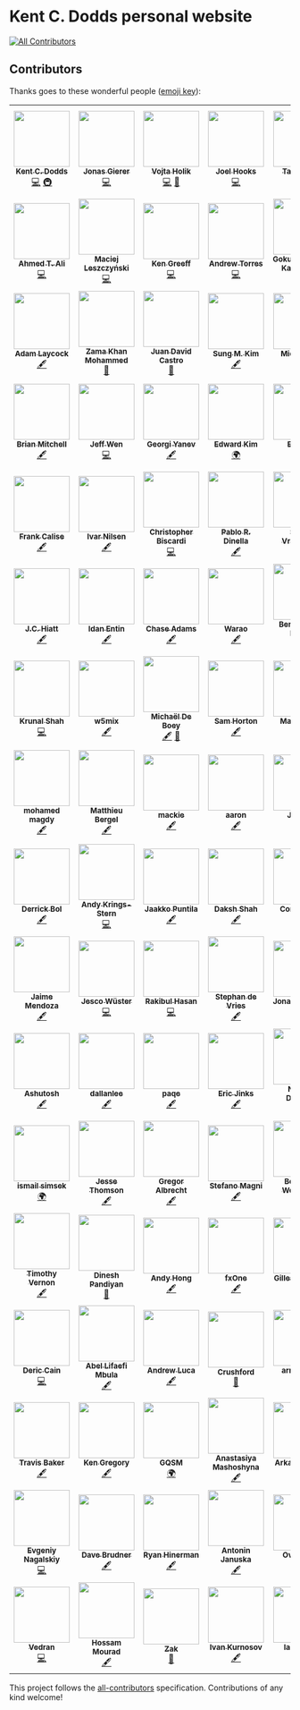 # Kent C. Dodds personal website

[![All Contributors](https://img.shields.io/badge/all_contributors-103-orange.svg?style=flat-square)](#contributors)

## Contributors

Thanks goes to these wonderful people
([emoji key](https://github.com/all-contributors/all-contributors#emoji-key)):

<!-- ALL-CONTRIBUTORS-LIST:START - Do not remove or modify this section -->
<!-- prettier-ignore-start -->
<!-- markdownlint-disable -->
<table>
  <tr>
    <td align="center"><a href="https://kentcdodds.com"><img src="https://avatars0.githubusercontent.com/u/1500684?v=4" width="100px;" alt=""/><br /><sub><b>Kent C. Dodds</b></sub></a><br /><a href="https://github.com/kentcdodds/kentcdodds.com/commits?author=kentcdodds" title="Code">💻</a> <a href="#infra-kentcdodds" title="Infrastructure (Hosting, Build-Tools, etc)">🚇</a></td>
    <td align="center"><a href="https://github.com/jgierer12"><img src="https://avatars0.githubusercontent.com/u/4331946?v=4" width="100px;" alt=""/><br /><sub><b>Jonas Gierer</b></sub></a><br /><a href="https://github.com/kentcdodds/kentcdodds.com/commits?author=jgierer12" title="Code">💻</a></td>
    <td align="center"><a href="https://github.com/vojtaholik"><img src="https://avatars2.githubusercontent.com/u/25487857?v=4" width="100px;" alt=""/><br /><sub><b>Vojta Holik</b></sub></a><br /><a href="https://github.com/kentcdodds/kentcdodds.com/commits?author=vojtaholik" title="Code">💻</a> <a href="#design-vojtaholik" title="Design">🎨</a></td>
    <td align="center"><a href="http://joelhooks.com"><img src="https://avatars0.githubusercontent.com/u/86834?v=4" width="100px;" alt=""/><br /><sub><b>Joel Hooks</b></sub></a><br /><a href="https://github.com/kentcdodds/kentcdodds.com/commits?author=joelhooks" title="Code">💻</a></td>
    <td align="center"><a href="https://github.com/tayiorbeii"><img src="https://avatars1.githubusercontent.com/u/2262858?v=4" width="100px;" alt=""/><br /><sub><b>Taylor Bell</b></sub></a><br /><a href="https://github.com/kentcdodds/kentcdodds.com/commits?author=tayiorbeii" title="Code">💻</a></td>
    <td align="center"><a href="https://lengstorf.com"><img src="https://avatars2.githubusercontent.com/u/163561?v=4" width="100px;" alt=""/><br /><sub><b>Jason Lengstorf</b></sub></a><br /><a href="#ideas-jlengstorf" title="Ideas, Planning, & Feedback">🤔</a> <a href="https://github.com/kentcdodds/kentcdodds.com/commits?author=jlengstorf" title="Tests">⚠️</a> <a href="https://github.com/kentcdodds/kentcdodds.com/commits?author=jlengstorf" title="Code">💻</a></td>
    <td align="center"><a href="https://www.robinwieruch.de"><img src="https://avatars0.githubusercontent.com/u/2479967?v=4" width="100px;" alt=""/><br /><sub><b>Robin Wieruch</b></sub></a><br /><a href="https://github.com/kentcdodds/kentcdodds.com/commits?author=rwieruch" title="Code">💻</a></td>
  </tr>
  <tr>
    <td align="center"><a href="https://ahmed.sd"><img src="https://avatars1.githubusercontent.com/u/12673605?v=4" width="100px;" alt=""/><br /><sub><b>Ahmed T. Ali</b></sub></a><br /><a href="https://github.com/kentcdodds/kentcdodds.com/commits?author=z0al" title="Code">💻</a></td>
    <td align="center"><a href="http://asista.pl"><img src="https://avatars2.githubusercontent.com/u/18516855?v=4" width="100px;" alt=""/><br /><sub><b>Maciej Leszczyński</b></sub></a><br /><a href="https://github.com/kentcdodds/kentcdodds.com/commits?author=asistapl" title="Code">💻</a></td>
    <td align="center"><a href="http://www.kengreeff.com"><img src="https://avatars0.githubusercontent.com/u/2705717?v=4" width="100px;" alt=""/><br /><sub><b>Ken Greeff</b></sub></a><br /><a href="https://github.com/kentcdodds/kentcdodds.com/commits?author=kengreeff" title="Code">💻</a></td>
    <td align="center"><a href="https://andrewjtorr.es"><img src="https://avatars1.githubusercontent.com/u/450495?v=4" width="100px;" alt=""/><br /><sub><b>Andrew Torres</b></sub></a><br /><a href="https://github.com/kentcdodds/kentcdodds.com/commits?author=ajtorres9" title="Code">💻</a></td>
    <td align="center"><a href="https://gokul.site"><img src="https://avatars1.githubusercontent.com/u/2944237?v=4" width="100px;" alt=""/><br /><sub><b>Gokulakrishnan Kalaikovan</b></sub></a><br /><a href="#content-gokulkrishh" title="Content">🖋</a></td>
    <td align="center"><a href="https://github.com/lasota-piotr"><img src="https://avatars3.githubusercontent.com/u/9272629?v=4" width="100px;" alt=""/><br /><sub><b>Piotr lasota</b></sub></a><br /><a href="https://github.com/kentcdodds/kentcdodds.com/commits?author=lasota-piotr" title="Code">💻</a></td>
    <td align="center"><a href="https://www.chrismlusk.com"><img src="https://avatars2.githubusercontent.com/u/5922913?v=4" width="100px;" alt=""/><br /><sub><b>Chris Lusk</b></sub></a><br /><a href="#content-chrismlusk" title="Content">🖋</a></td>
  </tr>
  <tr>
    <td align="center"><a href="https://adamlaycock.ca"><img src="https://avatars0.githubusercontent.com/u/894797?v=4" width="100px;" alt=""/><br /><sub><b>Adam Laycock</b></sub></a><br /><a href="#content-alaycock" title="Content">🖋</a></td>
    <td align="center"><a href="https://www.linkedin.com/in/mohammedzamakhan"><img src="https://avatars3.githubusercontent.com/u/2327532?v=4" width="100px;" alt=""/><br /><sub><b>Zama Khan Mohammed</b></sub></a><br /><a href="https://github.com/kentcdodds/kentcdodds.com/issues?q=author%3Amohammedzamakhan" title="Bug reports">🐛</a></td>
    <td align="center"><a href="http://juandc.co"><img src="https://avatars2.githubusercontent.com/u/15987317?v=4" width="100px;" alt=""/><br /><sub><b>Juan David Castro</b></sub></a><br /><a href="https://github.com/kentcdodds/kentcdodds.com/issues?q=author%3Ajuandc" title="Bug reports">🐛</a></td>
    <td align="center"><a href="https://twitter.com/dance2die"><img src="https://avatars1.githubusercontent.com/u/8465237?v=4" width="100px;" alt=""/><br /><sub><b>Sung M. Kim</b></sub></a><br /><a href="#content-dance2die" title="Content">🖋</a></td>
    <td align="center"><a href="https://www.buymeacoffee.com/fix"><img src="https://avatars0.githubusercontent.com/u/8397708?v=4" width="100px;" alt=""/><br /><sub><b>Michael Fix</b></sub></a><br /><a href="#content-mfix22" title="Content">🖋</a></td>
    <td align="center"><a href="http://Chriswcs.github.io"><img src="https://avatars1.githubusercontent.com/u/19828824?v=4" width="100px;" alt=""/><br /><sub><b>Christian Hansen</b></sub></a><br /><a href="https://github.com/kentcdodds/kentcdodds.com/issues?q=author%3AChrisWcs" title="Bug reports">🐛</a></td>
    <td align="center"><a href="https://twitter.com/danielofair"><img src="https://avatars0.githubusercontent.com/u/4655428?v=4" width="100px;" alt=""/><br /><sub><b>danielo</b></sub></a><br /><a href="#content-danielart" title="Content">🖋</a></td>
  </tr>
  <tr>
    <td align="center"><a href="https://brianm.me/"><img src="https://avatars2.githubusercontent.com/u/3683168?v=4" width="100px;" alt=""/><br /><sub><b>Brian Mitchell</b></sub></a><br /><a href="#content-BrianMitchL" title="Content">🖋</a></td>
    <td align="center"><a href="https://sinchang.me"><img src="https://avatars0.githubusercontent.com/u/3297859?v=4" width="100px;" alt=""/><br /><sub><b>Jeff Wen</b></sub></a><br /><a href="https://github.com/kentcdodds/kentcdodds.com/commits?author=sinchang" title="Code">💻</a></td>
    <td align="center"><a href="https://georgiyanev.dev"><img src="https://avatars3.githubusercontent.com/u/4155121?v=4" width="100px;" alt=""/><br /><sub><b>Georgi Yanev</b></sub></a><br /><a href="#content-jumpalottahigh" title="Content">🖋</a></td>
    <td align="center"><a href="http://edykim.com"><img src="https://avatars3.githubusercontent.com/u/33057457?v=4" width="100px;" alt=""/><br /><sub><b>Edward Kim</b></sub></a><br /><a href="#translation-edykim" title="Translation">🌍</a></td>
    <td align="center"><a href="https://github.com/jediyozh"><img src="https://avatars2.githubusercontent.com/u/31045769?v=4" width="100px;" alt=""/><br /><sub><b>Eli Levit</b></sub></a><br /><a href="#content-jediyozh" title="Content">🖋</a></td>
    <td align="center"><a href="https://github.com/christiantakle"><img src="https://avatars0.githubusercontent.com/u/684866?v=4" width="100px;" alt=""/><br /><sub><b>Christian Takle</b></sub></a><br /><a href="#content-christiantakle" title="Content">🖋</a></td>
    <td align="center"><a href="https://dimitrioslytras.com"><img src="https://avatars2.githubusercontent.com/u/4951004?v=4" width="100px;" alt=""/><br /><sub><b>Dimitrios Lytras</b></sub></a><br /><a href="https://github.com/kentcdodds/kentcdodds.com/commits?author=dimitrisnl" title="Code">💻</a></td>
  </tr>
  <tr>
    <td align="center"><a href="http://frankcalise.com"><img src="https://avatars0.githubusercontent.com/u/374022?v=4" width="100px;" alt=""/><br /><sub><b>Frank Calise</b></sub></a><br /><a href="#content-frankcalise" title="Content">🖋</a></td>
    <td align="center"><a href="https://github.com/ivarni"><img src="https://avatars2.githubusercontent.com/u/379849?v=4" width="100px;" alt=""/><br /><sub><b>Ivar Nilsen</b></sub></a><br /><a href="#content-ivarni" title="Content">🖋</a></td>
    <td align="center"><a href="http://www.christopherbiscardi.com/"><img src="https://avatars1.githubusercontent.com/u/551247?v=4" width="100px;" alt=""/><br /><sub><b>Christopher Biscardi</b></sub></a><br /><a href="https://github.com/kentcdodds/kentcdodds.com/commits?author=ChristopherBiscardi" title="Code">💻</a></td>
    <td align="center"><a href="http://pablodinella.com/"><img src="https://avatars1.githubusercontent.com/u/2482730?v=4" width="100px;" alt=""/><br /><sub><b>Pablo R. Dinella</b></sub></a><br /><a href="#content-PabloDinella" title="Content">🖋</a></td>
    <td align="center"><a href="http://simonswiss.com"><img src="https://avatars1.githubusercontent.com/u/485747?v=4" width="100px;" alt=""/><br /><sub><b>Simon Vrachliotis</b></sub></a><br /><a href="#content-simonswiss" title="Content">🖋</a></td>
    <td align="center"><a href="https://github.com/wodin"><img src="https://avatars0.githubusercontent.com/u/4579020?v=4" width="100px;" alt=""/><br /><sub><b>Michael Wood</b></sub></a><br /><a href="#content-wodin" title="Content">🖋</a></td>
    <td align="center"><a href="http://blog.isquaredsoftware.com"><img src="https://avatars1.githubusercontent.com/u/1128784?v=4" width="100px;" alt=""/><br /><sub><b>Mark Erikson</b></sub></a><br /><a href="#content-markerikson" title="Content">🖋</a></td>
  </tr>
  <tr>
    <td align="center"><a href="https://jchiatt.com"><img src="https://avatars0.githubusercontent.com/u/2353845?v=4" width="100px;" alt=""/><br /><sub><b>J.C. Hiatt</b></sub></a><br /><a href="#content-jchiatt" title="Content">🖋</a></td>
    <td align="center"><a href="https://github.com/idanen"><img src="https://avatars2.githubusercontent.com/u/1687893?v=4" width="100px;" alt=""/><br /><sub><b>Idan Entin</b></sub></a><br /><a href="#content-idanen" title="Content">🖋</a></td>
    <td align="center"><a href="https://chaseonsoftware.com/about"><img src="https://avatars2.githubusercontent.com/u/1024544?v=4" width="100px;" alt=""/><br /><sub><b>Chase Adams</b></sub></a><br /><a href="#content-chaseadamsio" title="Content">🖋</a></td>
    <td align="center"><a href="https://github.com/Wgil"><img src="https://avatars3.githubusercontent.com/u/12855914?v=4" width="100px;" alt=""/><br /><sub><b>Warao</b></sub></a><br /><a href="#content-Wgil" title="Content">🖋</a></td>
    <td align="center"><a href="https://github.com/bdelaforest"><img src="https://avatars2.githubusercontent.com/u/7151559?v=4" width="100px;" alt=""/><br /><sub><b>Benoit de La Forest</b></sub></a><br /><a href="#content-bdelaforest" title="Content">🖋</a></td>
    <td align="center"><a href="http://www.benoror.com"><img src="https://avatars0.githubusercontent.com/u/119117?v=4" width="100px;" alt=""/><br /><sub><b>Ben Orozco</b></sub></a><br /><a href="#content-benoror" title="Content">🖋</a></td>
    <td align="center"><a href="https://github.com/jsomsanith"><img src="https://avatars2.githubusercontent.com/u/10761073?v=4" width="100px;" alt=""/><br /><sub><b>Jimmy Somsanith</b></sub></a><br /><a href="#content-jsomsanith" title="Content">🖋</a></td>
  </tr>
  <tr>
    <td align="center"><a href="https://github.com/imkrunal"><img src="https://avatars1.githubusercontent.com/u/17720036?v=4" width="100px;" alt=""/><br /><sub><b>Krunal Shah</b></sub></a><br /><a href="https://github.com/kentcdodds/kentcdodds.com/commits?author=imkrunal" title="Code">💻</a></td>
    <td align="center"><a href="http://w5mix.dev"><img src="https://avatars2.githubusercontent.com/u/25782039?v=4" width="100px;" alt=""/><br /><sub><b>w5mix</b></sub></a><br /><a href="#content-w5mix" title="Content">🖋</a></td>
    <td align="center"><a href="https://michaeldeboey.be"><img src="https://avatars3.githubusercontent.com/u/6643991?v=4" width="100px;" alt=""/><br /><sub><b>Michaël De Boey</b></sub></a><br /><a href="#content-MichaelDeBoey" title="Content">🖋</a> <a href="https://github.com/kentcdodds/kentcdodds.com/issues?q=author%3AMichaelDeBoey" title="Bug reports">🐛</a></td>
    <td align="center"><a href="https://twitter.com/SavePointSam"><img src="https://avatars0.githubusercontent.com/u/8203211?v=4" width="100px;" alt=""/><br /><sub><b>Sam Horton</b></sub></a><br /><a href="#content-SavePointSam" title="Content">🖋</a></td>
    <td align="center"><a href="https://github.com/matldupont"><img src="https://avatars0.githubusercontent.com/u/3803431?v=4" width="100px;" alt=""/><br /><sub><b>Mat Dupont</b></sub></a><br /><a href="https://github.com/kentcdodds/kentcdodds.com/commits?author=matldupont" title="Documentation">📖</a> <a href="#content-matldupont" title="Content">🖋</a></td>
    <td align="center"><a href="http://aganglada.com"><img src="https://avatars0.githubusercontent.com/u/922348?v=4" width="100px;" alt=""/><br /><sub><b>Alejandro Garcia Anglada</b></sub></a><br /><a href="https://github.com/kentcdodds/kentcdodds.com/issues?q=author%3Aaganglada" title="Bug reports">🐛</a></td>
    <td align="center"><a href="https://github.com/kaykayehnn"><img src="https://avatars2.githubusercontent.com/u/19822240?v=4" width="100px;" alt=""/><br /><sub><b>Krasimir Nedelchev</b></sub></a><br /><a href="#content-kaykayehnn" title="Content">🖋</a></td>
  </tr>
  <tr>
    <td align="center"><a href="https://github.com/mohamedmagdy17593"><img src="https://avatars0.githubusercontent.com/u/40938625?v=4" width="100px;" alt=""/><br /><sub><b>mohamed magdy</b></sub></a><br /><a href="#content-mohamedmagdy17593" title="Content">🖋</a></td>
    <td align="center"><a href="https://matthieubergel.org"><img src="https://avatars3.githubusercontent.com/u/13406362?v=4" width="100px;" alt=""/><br /><sub><b>Matthieu Bergel</b></sub></a><br /><a href="#content-mlbrgl" title="Content">🖋</a></td>
    <td align="center"><a href="https://mackie.world"><img src="https://avatars1.githubusercontent.com/u/2344137?v=4" width="100px;" alt=""/><br /><sub><b>mackie</b></sub></a><br /><a href="#content-macklinu" title="Content">🖋</a></td>
    <td align="center"><a href="https://github.com/azza85"><img src="https://avatars0.githubusercontent.com/u/4461762?v=4" width="100px;" alt=""/><br /><sub><b>aaron</b></sub></a><br /><a href="#content-azza85" title="Content">🖋</a></td>
    <td align="center"><a href="https://j-f1.github.io"><img src="https://avatars2.githubusercontent.com/u/25517624?v=4" width="100px;" alt=""/><br /><sub><b>Jed Fox</b></sub></a><br /><a href="#content-j-f1" title="Content">🖋</a></td>
    <td align="center"><a href="https://calebeby.ml"><img src="https://avatars1.githubusercontent.com/u/13206945?v=4" width="100px;" alt=""/><br /><sub><b>Caleb Eby</b></sub></a><br /><a href="#content-calebeby" title="Content">🖋</a></td>
    <td align="center"><a href="http://ideveloper2.tistory.com/"><img src="https://avatars3.githubusercontent.com/u/26598542?v=4" width="100px;" alt=""/><br /><sub><b>Ideveloper (이승규)</b></sub></a><br /><a href="#translation-zx6658" title="Translation">🌍</a></td>
  </tr>
  <tr>
    <td align="center"><a href="https://github.com/derrxb"><img src="https://avatars2.githubusercontent.com/u/15827103?v=4" width="100px;" alt=""/><br /><sub><b>Derrick Bol</b></sub></a><br /><a href="#content-derrxb" title="Content">🖋</a></td>
    <td align="center"><a href="https://github.com/ankri"><img src="https://avatars3.githubusercontent.com/u/2842920?v=4" width="100px;" alt=""/><br /><sub><b>Andy Krings-Stern</b></sub></a><br /><a href="https://github.com/kentcdodds/kentcdodds.com/commits?author=ankri" title="Code">💻</a></td>
    <td align="center"><a href="https://github.com/Pumpuli"><img src="https://avatars3.githubusercontent.com/u/231220?v=4" width="100px;" alt=""/><br /><sub><b>Jaakko Puntila</b></sub></a><br /><a href="#content-Pumpuli" title="Content">🖋</a></td>
    <td align="center"><a href="https://daksh.me"><img src="https://avatars0.githubusercontent.com/u/7896438?v=4" width="100px;" alt=""/><br /><sub><b>Daksh Shah</b></sub></a><br /><a href="#content-dakshshah96" title="Content">🖋</a></td>
    <td align="center"><a href="http://www.bitnative.com"><img src="https://avatars2.githubusercontent.com/u/1688997?v=4" width="100px;" alt=""/><br /><sub><b>Cory House</b></sub></a><br /><a href="#content-coryhouse" title="Content">🖋</a></td>
    <td align="center"><a href="https://www.stephenreilly.dev"><img src="https://avatars1.githubusercontent.com/u/8973405?v=4" width="100px;" alt=""/><br /><sub><b>Stephen Reilly</b></sub></a><br /><a href="#content-itsknob" title="Content">🖋</a></td>
    <td align="center"><a href="https://github.com/mutalis"><img src="https://avatars3.githubusercontent.com/u/11839?v=4" width="100px;" alt=""/><br /><sub><b>Mutalis</b></sub></a><br /><a href="#content-mutalis" title="Content">🖋</a></td>
  </tr>
  <tr>
    <td align="center"><a href="https://jaimemendoza.com/"><img src="https://avatars3.githubusercontent.com/u/5395811?v=4" width="100px;" alt=""/><br /><sub><b>Jaime Mendoza</b></sub></a><br /><a href="#content-jaimemendozadev" title="Content">🖋</a></td>
    <td align="center"><a href="https://www.jescowuester.com"><img src="https://avatars3.githubusercontent.com/u/43379421?v=4" width="100px;" alt=""/><br /><sub><b>Jesco Wüster</b></sub></a><br /><a href="https://github.com/kentcdodds/kentcdodds.com/commits?author=jescowuester" title="Code">💻</a></td>
    <td align="center"><a href="http:// raikusy.github.io"><img src="https://avatars0.githubusercontent.com/u/4938039?v=4" width="100px;" alt=""/><br /><sub><b>Rakibul Hasan</b></sub></a><br /><a href="https://github.com/kentcdodds/kentcdodds.com/commits?author=raikusy" title="Code">💻</a></td>
    <td align="center"><a href="http://stephan281094.github.io"><img src="https://avatars1.githubusercontent.com/u/4006802?v=4" width="100px;" alt=""/><br /><sub><b>Stephan de Vries</b></sub></a><br /><a href="#content-stephan281094" title="Content">🖋</a></td>
    <td align="center"><a href="https://github.com/48lizards"><img src="https://avatars1.githubusercontent.com/u/3280861?v=4" width="100px;" alt=""/><br /><sub><b>Jonathan Beller</b></sub></a><br /><a href="#content-48lizards" title="Content">🖋</a></td>
    <td align="center"><a href="https://github.com/sag1v"><img src="https://avatars3.githubusercontent.com/u/9153149?v=4" width="100px;" alt=""/><br /><sub><b>Sagiv ben giat</b></sub></a><br /><a href="#content-sag1v" title="Content">🖋</a></td>
    <td align="center"><a href="https://github.com/bennettdams"><img src="https://avatars3.githubusercontent.com/u/29319414?v=4" width="100px;" alt=""/><br /><sub><b>Bennett</b></sub></a><br /><a href="#content-bennettdams" title="Content">🖋</a></td>
  </tr>
  <tr>
    <td align="center"><a href="https://ashu96.github.io/"><img src="https://avatars1.githubusercontent.com/u/13612227?v=4" width="100px;" alt=""/><br /><sub><b>Ashutosh</b></sub></a><br /><a href="#content-Ashu96" title="Content">🖋</a></td>
    <td align="center"><a href="https://github.com/dallanlee"><img src="https://avatars0.githubusercontent.com/u/13070764?v=4" width="100px;" alt=""/><br /><sub><b>dallanlee</b></sub></a><br /><a href="#content-dallanlee" title="Content">🖋</a></td>
    <td align="center"><a href="https://github.com/paqe"><img src="https://avatars2.githubusercontent.com/u/4215065?v=4" width="100px;" alt=""/><br /><sub><b>paqe</b></sub></a><br /><a href="#content-paqe" title="Content">🖋</a></td>
    <td align="center"><a href="http://ericjinks.com"><img src="https://avatars0.githubusercontent.com/u/3147296?v=4" width="100px;" alt=""/><br /><sub><b>Eric Jinks</b></sub></a><br /><a href="#content-Jinksi" title="Content">🖋</a></td>
    <td align="center"><a href="https://github.com/nicoder"><img src="https://avatars2.githubusercontent.com/u/365210?v=4" width="100px;" alt=""/><br /><sub><b>Nicolas Dermine</b></sub></a><br /><a href="#content-nicoder" title="Content">🖋</a></td>
    <td align="center"><a href="https://github.com/kingingcole"><img src="https://avatars2.githubusercontent.com/u/43896019?v=4" width="100px;" alt=""/><br /><sub><b>kingingcole</b></sub></a><br /><a href="#content-kingingcole" title="Content">🖋</a> <a href="https://github.com/kentcdodds/kentcdodds.com/commits?author=kingingcole" title="Code">💻</a></td>
    <td align="center"><a href="https://twitter.com/baumannzone"><img src="https://avatars0.githubusercontent.com/u/5422102?v=4" width="100px;" alt=""/><br /><sub><b>Jorge Baumann</b></sub></a><br /><a href="#content-baumannzone" title="Content">🖋</a></td>
  </tr>
  <tr>
    <td align="center"><a href="https://github.com/itsmylife"><img src="https://avatars0.githubusercontent.com/u/820946?v=4" width="100px;" alt=""/><br /><sub><b>ismail simsek</b></sub></a><br /><a href="#translation-itsmylife" title="Translation">🌍</a></td>
    <td align="center"><a href="https://github.com/jessethomson"><img src="https://avatars1.githubusercontent.com/u/15367855?v=4" width="100px;" alt=""/><br /><sub><b>Jesse Thomson</b></sub></a><br /><a href="#content-jessethomson" title="Content">🖋</a></td>
    <td align="center"><a href="https://twitter.com/gregoralbrecht"><img src="https://avatars0.githubusercontent.com/u/6179211?v=4" width="100px;" alt=""/><br /><sub><b>Gregor Albrecht</b></sub></a><br /><a href="#content-gregoralbrecht" title="Content">🖋</a></td>
    <td align="center"><a href="https://twitter.com/NoriSte"><img src="https://avatars0.githubusercontent.com/u/173663?v=4" width="100px;" alt=""/><br /><sub><b>Stefano Magni</b></sub></a><br /><a href="#content-NoriSte" title="Content">🖋</a></td>
    <td align="center"><a href="https://bouwe.io"><img src="https://avatars0.githubusercontent.com/u/4126793?v=4" width="100px;" alt=""/><br /><sub><b>Bouwe K. Westerdijk</b></sub></a><br /><a href="https://github.com/kentcdodds/kentcdodds.com/commits?author=bouwe77" title="Code">💻</a></td>
    <td align="center"><a href="https://github.com/lukasduspiva"><img src="https://avatars0.githubusercontent.com/u/9008594?v=4" width="100px;" alt=""/><br /><sub><b>Lukáš</b></sub></a><br /><a href="#content-lukasduspiva" title="Content">🖋</a></td>
    <td align="center"><a href="https://www.itsmycodeblog.com"><img src="https://avatars0.githubusercontent.com/u/1111211?v=4" width="100px;" alt=""/><br /><sub><b>Nicholas Murray</b></sub></a><br /><a href="https://github.com/kentcdodds/kentcdodds.com/commits?author=NicholasMurray" title="Code">💻</a></td>
  </tr>
  <tr>
    <td align="center"><a href="https://tvernon.tech"><img src="https://avatars1.githubusercontent.com/u/3386714?v=4" width="100px;" alt=""/><br /><sub><b>Timothy Vernon</b></sub></a><br /><a href="#content-tvthatsme" title="Content">🖋</a></td>
    <td align="center"><a href="https://dineshpandiyan.com"><img src="https://avatars2.githubusercontent.com/u/5777880?v=4" width="100px;" alt=""/><br /><sub><b>Dinesh Pandiyan</b></sub></a><br /><a href="https://github.com/kentcdodds/kentcdodds.com/issues?q=author%3Aflexdinesh" title="Bug reports">🐛</a></td>
    <td align="center"><a href="https://github.com/weelillad"><img src="https://avatars3.githubusercontent.com/u/3506248?v=4" width="100px;" alt=""/><br /><sub><b>Andy Hong</b></sub></a><br /><a href="#content-weelillad" title="Content">🖋</a></td>
    <td align="center"><a href="https://github.com/fxOne"><img src="https://avatars2.githubusercontent.com/u/5929640?v=4" width="100px;" alt=""/><br /><sub><b>fxOne</b></sub></a><br /><a href="#content-fxOne" title="Content">🖋</a></td>
    <td align="center"><a href="https://github.com/GillesDebunne"><img src="https://avatars0.githubusercontent.com/u/1897114?v=4" width="100px;" alt=""/><br /><sub><b>Gilles Debunne</b></sub></a><br /><a href="#content-GillesDebunne" title="Content">🖋</a></td>
    <td align="center"><a href="https://twitter.com/ZubinKhavarian"><img src="https://avatars3.githubusercontent.com/u/210675?v=4" width="100px;" alt=""/><br /><sub><b>Zubin Khavarian</b></sub></a><br /><a href="#content-zubinkhavarian" title="Content">🖋</a></td>
    <td align="center"><a href="https://github.com/BillyLevin"><img src="https://avatars3.githubusercontent.com/u/4649675?v=4" width="100px;" alt=""/><br /><sub><b>Billy Levin</b></sub></a><br /><a href="#content-BillyLevin" title="Content">🖋</a></td>
  </tr>
  <tr>
    <td align="center"><a href="https://github.com/dericgw"><img src="https://avatars2.githubusercontent.com/u/34040106?v=4" width="100px;" alt=""/><br /><sub><b>Deric Cain</b></sub></a><br /><a href="https://github.com/kentcdodds/kentcdodds.com/commits?author=dericgw" title="Code">💻</a></td>
    <td align="center"><a href="http://www.abelmbula.com"><img src="https://avatars3.githubusercontent.com/u/14941675?v=4" width="100px;" alt=""/><br /><sub><b>Abel Lifaefi Mbula</b></sub></a><br /><a href="#content-Bam92" title="Content">🖋</a></td>
    <td align="center"><a href="https://iamandrewluca.com/"><img src="https://avatars1.githubusercontent.com/u/1881266?v=4" width="100px;" alt=""/><br /><sub><b>Andrew Luca</b></sub></a><br /><a href="#content-iamandrewluca" title="Content">🖋</a></td>
    <td align="center"><a href="https://github.com/Crushford"><img src="https://avatars1.githubusercontent.com/u/45968181?v=4" width="100px;" alt=""/><br /><sub><b>Crushford</b></sub></a><br /><a href="https://github.com/kentcdodds/kentcdodds.com/issues?q=author%3ACrushford" title="Bug reports">🐛</a></td>
    <td align="center"><a href="http://www.arnaurius.tech"><img src="https://avatars0.githubusercontent.com/u/32937662?v=4" width="100px;" alt=""/><br /><sub><b>arnau-rius</b></sub></a><br /><a href="#content-arnau-rius" title="Content">🖋</a></td>
    <td align="center"><a href="https://jsjoe.io"><img src="https://avatars3.githubusercontent.com/u/3806031?v=4" width="100px;" alt=""/><br /><sub><b>JavaScript Joe</b></sub></a><br /><a href="#content-jsjoeio" title="Content">🖋</a></td>
    <td align="center"><a href="http://twitter.com/dan_abramov"><img src="https://avatars0.githubusercontent.com/u/810438?v=4" width="100px;" alt=""/><br /><sub><b>Dan Abramov</b></sub></a><br /><a href="#ideas-gaearon" title="Ideas, Planning, & Feedback">🤔</a></td>
  </tr>
  <tr>
    <td align="center"><a href="https://github.com/baker-travis"><img src="https://avatars2.githubusercontent.com/u/6519999?v=4" width="100px;" alt=""/><br /><sub><b>Travis Baker</b></sub></a><br /><a href="#content-baker-travis" title="Content">🖋</a></td>
    <td align="center"><a href="http://kengregory.com"><img src="https://avatars0.githubusercontent.com/u/3155127?v=4" width="100px;" alt=""/><br /><sub><b>Ken Gregory</b></sub></a><br /><a href="#content-kgregory" title="Content">🖋</a></td>
    <td align="center"><a href="https://medium.com/enjoy-life-enjoy-coding"><img src="https://avatars2.githubusercontent.com/u/32596896?v=4" width="100px;" alt=""/><br /><sub><b>GQSM</b></sub></a><br /><a href="#translation-ms314006" title="Translation">🌍</a></td>
    <td align="center"><a href="https://github.com/AMashoshyna"><img src="https://avatars0.githubusercontent.com/u/17703790?v=4" width="100px;" alt=""/><br /><sub><b>Anastasiya Mashoshyna</b></sub></a><br /><a href="#content-AMashoshyna" title="Content">🖋</a></td>
    <td align="center"><a href="http://arkalyk.org"><img src="https://avatars2.githubusercontent.com/u/12795961?v=4" width="100px;" alt=""/><br /><sub><b>Arkalyk Akash</b></sub></a><br /><a href="#content-aarkalyk" title="Content">🖋</a></td>
    <td align="center"><a href="https://n8finch.com/"><img src="https://avatars0.githubusercontent.com/u/7983116?v=4" width="100px;" alt=""/><br /><sub><b>Nate Finch</b></sub></a><br /><a href="#content-n8finch" title="Content">🖋</a></td>
    <td align="center"><a href="http://jeremytice.com"><img src="https://avatars0.githubusercontent.com/u/1740479?v=4" width="100px;" alt=""/><br /><sub><b>Jeremy Tice</b></sub></a><br /><a href="#content-jetpacmonkey" title="Content">🖋</a></td>
  </tr>
  <tr>
    <td align="center"><a href="https://github.com/DrShpongle"><img src="https://avatars3.githubusercontent.com/u/1519448?v=4" width="100px;" alt=""/><br /><sub><b>Evgeniy Nagalskiy</b></sub></a><br /><a href="https://github.com/kentcdodds/kentcdodds.com/commits?author=DrShpongle" title="Code">💻</a></td>
    <td align="center"><a href="https://github.com/dbrudner"><img src="https://avatars1.githubusercontent.com/u/32269552?v=4" width="100px;" alt=""/><br /><sub><b>Dave Brudner</b></sub></a><br /><a href="#content-dbrudner" title="Content">🖋</a></td>
    <td align="center"><a href="https://github.com/rchinerman"><img src="https://avatars3.githubusercontent.com/u/17489675?v=4" width="100px;" alt=""/><br /><sub><b>Ryan Hinerman</b></sub></a><br /><a href="#content-rchinerman" title="Content">🖋</a></td>
    <td align="center"><a href="https://antjanus.com"><img src="https://avatars2.githubusercontent.com/u/733810?v=4" width="100px;" alt=""/><br /><sub><b>Antonin Januska</b></sub></a><br /><a href="#content-AntJanus" title="Content">🖋</a></td>
    <td align="center"><a href="http://ovie.dev"><img src="https://avatars1.githubusercontent.com/u/36507972?v=4" width="100px;" alt=""/><br /><sub><b>Ovie Okeh</b></sub></a><br /><a href="#content-ovieokeh" title="Content">🖋</a></td>
    <td align="center"><a href="https://twitter.com/hitriz"><img src="https://avatars2.githubusercontent.com/u/4135216?v=4" width="100px;" alt=""/><br /><sub><b>Hitesh Riziya</b></sub></a><br /><a href="https://github.com/kentcdodds/kentcdodds.com/commits?author=hriziya" title="Code">💻</a></td>
    <td align="center"><a href="https://github.com/mjfneto"><img src="https://avatars2.githubusercontent.com/u/25172271?v=4" width="100px;" alt=""/><br /><sub><b>mjfneto</b></sub></a><br /><a href="#translation-mjfneto" title="Translation">🌍</a></td>
  </tr>
  <tr>
    <td align="center"><a href="https://github.com/vedran"><img src="https://avatars3.githubusercontent.com/u/473826?v=4" width="100px;" alt=""/><br /><sub><b>Vedran</b></sub></a><br /><a href="https://github.com/kentcdodds/kentcdodds.com/commits?author=vedran" title="Code">💻</a></td>
    <td align="center"><a href="https://www.linkedin.com/in/hossammourad/"><img src="https://avatars2.githubusercontent.com/u/4350401?v=4" width="100px;" alt=""/><br /><sub><b>Hossam Mourad</b></sub></a><br /><a href="#content-hos4m" title="Content">🖋</a></td>
    <td align="center"><a href="http://www.zaklaughton.dev"><img src="https://avatars1.githubusercontent.com/u/3655666?v=4" width="100px;" alt=""/><br /><sub><b>Zak</b></sub></a><br /><a href="https://github.com/kentcdodds/kentcdodds.com/issues?q=author%3AZakLaughton" title="Bug reports">🐛</a></td>
    <td align="center"><a href="http://cv.zerkms.com"><img src="https://avatars0.githubusercontent.com/u/302295?v=4" width="100px;" alt=""/><br /><sub><b>Ivan Kurnosov</b></sub></a><br /><a href="#content-zerkms" title="Content">🖋</a></td>
    <td align="center"><a href="https://ianjones.us/"><img src="https://avatars2.githubusercontent.com/u/4407263?v=4" width="100px;" alt=""/><br /><sub><b>Ian Jones</b></sub></a><br /><a href="#content-theianjones" title="Content">🖋</a></td>
    <td align="center"><a href="http://www.acusti.ca"><img src="https://avatars2.githubusercontent.com/u/517889?v=4" width="100px;" alt=""/><br /><sub><b>Andrew Patton</b></sub></a><br /><a href="#content-acusti" title="Content">🖋</a></td>
  </tr>
</table>

<!-- markdownlint-enable -->
<!-- prettier-ignore-end -->
<!-- ALL-CONTRIBUTORS-LIST:END -->

This project follows the
[all-contributors](https://github.com/all-contributors/all-contributors)
specification. Contributions of any kind welcome!
